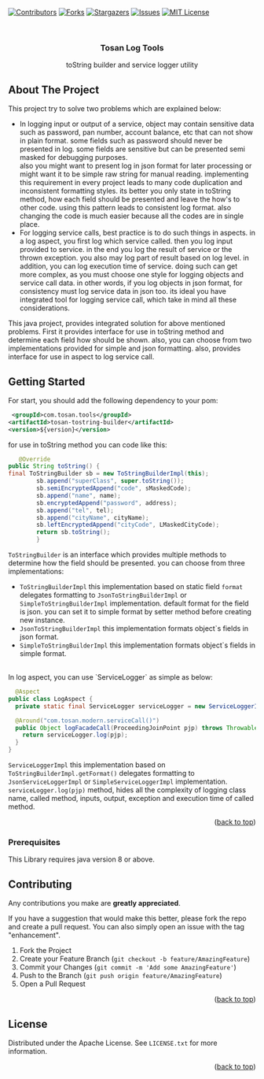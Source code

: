 <div id="top"></div>

[![Contributors][contributors-shield]][contributors-url]
[![Forks][forks-shield]][forks-url]
[![Stargazers][stars-shield]][stars-url]
[![Issues][issues-shield]][issues-url]
[![MIT License][license-shield]][license-url]

<br />
<div align="center">

<h3 align="center">Tosan Log Tools</h3>

  <p align="center">
    toString builder and service logger utility
    <br />
  </p>
</div>


<!-- ABOUT THE PROJECT -->

## About The Project

This project try to solve two problems which are explained below:
<br/>

* In logging input or output of a service, object may contain sensitive data such as password, pan number, account
  balance, etc that can not show in plain format. some fields such as password should never be presented in log. some
  fields are sensitive but can be presented semi masked for debugging purposes.
  <br/>
  also you might want to present log in json format for later processing or might want it to be simple raw string for
  manual reading. implementing this requirement in every project leads to many code duplication and inconsistent
  formatting styles. its better you only state in toString method, how each field should be presented and leave the
  how's to other code. using this pattern leads to consistent log format. also changing the code is much easier because
  all the codes are in single place.
  <br/>
* For logging service calls, best practice is to do such things in aspects. in a log aspect, you first log which service
  called. then you log input provided to service. in the end you log the result of service or the thrown exception. you
  also may log part of result based on log level. in addition, you can log execution time of service. doing such can get
  more complex, as you must choose one style for logging objects and service call data. in other words, if you log
  objects in json format, for consistency must log service data in json too. its ideal you have integrated tool for
  logging service call, which take in mind all these considerations.

This java project, provides integrated solution for above mentioned problems. First it provides interface for use in
toString method and determine each field how should be shown. also, you can choose from two implementations provided for
simple and json formatting. also, provides interface for use in aspect to log service call.

## Getting Started

For start, you should add the following dependency to your pom:

 ```xml
  <groupId>com.tosan.tools</groupId>
<artifactId>tosan-tostring-builder</artifactId>
<version>${version}</version>
  ```

for use in toString method you can code like this:

```java
   @Override
public String toString() {
final ToStringBuilder sb = new ToStringBuilderImpl(this);
        sb.append("superClass", super.toString());
        sb.semiEncryptedAppend("code", sMaskedCode);
        sb.append("name", name);
        sb.encryptedAppend("password", address);
        sb.append("tel", tel);
        sb.append("cityName", cityName);
        sb.leftEncryptedAppend("cityCode", LMaskedCityCode);
        return sb.toString();
        }
  ```
`ToStringBuilder` is an interface which provides multiple methods to determine how the field should be presented.
you can choose from three implementations:

* `ToStringBuilderImpl` this implementation based on static field `format` delegates formatting to
  `JsonToStringBuilderImpl` or `SimpleToStringBuilderImpl` implementation. default format for the field is json. you can
  set it to simple format by setter method before creating new instance.
* `JsonToStringBuilderImpl` this implementation formats object`s fields in json format.
* `SimpleToStringBuilderImpl` this implementation formats object`s fields in simple format.

<br/>
In log aspect, you can use `ServiceLogger` as simple as below:

```java
  @Aspect
public class LogAspect {
  private static final ServiceLogger serviceLogger = new ServiceLoggerImpl();

  @Around("com.tosan.modern.serviceCall()")
  public Object logFacadeCall(ProceedingJoinPoint pjp) throws Throwable {
    return serviceLogger.log(pjp);
  }
}
  ```

`ServiceLoggerImpl` this implementation based on `ToStringBuilderImpl.getFormat()` delegates formatting to
`JsonServiceLoggerImpl` or `SimpleServiceLoggerImpl` implementation. `serviceLogger.log(pjp)` method, hides all
the complexity of logging class name, called method, inputs, output, exception and execution time of called method.
<br/>
<p align="right">(<a href="#top">back to top</a>)</p>

### Prerequisites

This Library requires java version 8 or above.

<!-- CONTRIBUTING -->

## Contributing

Any contributions you make are **greatly appreciated**.

If you have a suggestion that would make this better, please fork the repo and create a pull request. You can also
simply open an issue with the tag "enhancement".

1. Fork the Project
2. Create your Feature Branch (`git checkout -b feature/AmazingFeature`)
3. Commit your Changes (`git commit -m 'Add some AmazingFeature'`)
4. Push to the Branch (`git push origin feature/AmazingFeature`)
5. Open a Pull Request

<p align="right">(<a href="#top">back to top</a>)</p>



<!-- LICENSE -->

## License

Distributed under the Apache License. See `LICENSE.txt` for more information.

<p align="right">(<a href="#top">back to top</a>)</p>


[contributors-shield]: https://img.shields.io/github/contributors/othneildrew/Best-README-Template.svg?style=for-the-badge

[contributors-url]: https://github.com/Tosan/tosan-tostring-builder/graphs/contributors

[forks-shield]: https://img.shields.io/github/forks//Best-README-Template.svg?style=for-the-badge

[forks-url]: https://github.com/Tosan/tosan-tostring-builder/network/members

[stars-shield]: https://img.shields.io/github/stars//Best-README-Template.svg?style=for-the-badge

[stars-url]: https://github.com/Tosan/tosan-tostring-builder/stargazers

[issues-shield]: https://img.shields.io/github/issues/othneildrew/Best-README-Template.svg?style=for-the-badge

[issues-url]: https://github.com/Tosan/tosan-tostring-builder/issues

[license-shield]: https://img.shields.io/github/license/othneildrew/Best-README-Template.svg?style=for-the-badge

[license-url]: https://github.com/Tosan/tosan-tostring-builder/blob/master/LICENSE.txt

